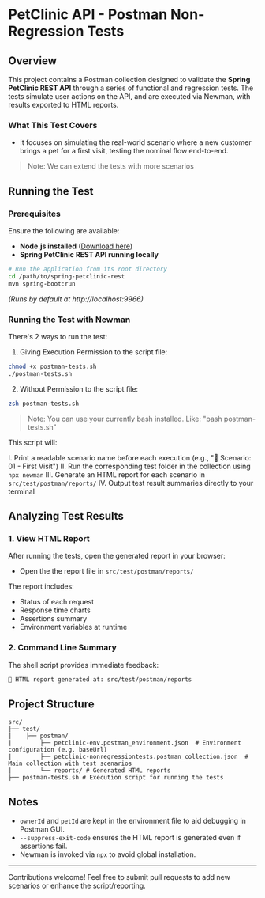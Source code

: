 # PetClinic API - Postman Non-Regression Tests

## Overview

This project contains a Postman collection designed to validate the **Spring PetClinic REST API** through a series of functional and regression tests. The tests simulate user actions on the API, and are executed via Newman, with results exported to HTML reports.

### What This Test Covers

- It focuses on simulating the real-world scenario where a new customer brings a pet for a first visit, testing the nominal flow end-to-end.
> Note: We can extend the tests with more scenarios

## Running the Test

### Prerequisites

Ensure the following are available:

- **Node.js installed** ([Download here](https://nodejs.org))
- **Spring PetClinic REST API running locally**

```sh
# Run the application from its root directory
cd /path/to/spring-petclinic-rest
mvn spring-boot:run
```

_(Runs by default at http://localhost:9966)_

### Running the Test with Newman

There's 2 ways to run the test:

1. Giving Execution Permission to the script file:
```sh
chmod +x postman-tests.sh
./postman-tests.sh
```
2. Without Permission to the script file:
```sh
zsh postman-tests.sh
```
> Note: You can use your currently bash installed. Like: "bash postman-tests.sh"

This script will:

I. Print a readable scenario name before each execution (e.g., "🔎 Scenario: 01 - First Visit")
II. Run the corresponding test folder in the collection using `npx newman`
III. Generate an HTML report for each scenario in `src/test/postman/reports/`
IV. Output test result summaries directly to your terminal

## Analyzing Test Results

### 1. View HTML Report

After running the tests, open the generated report in your browser:

- Open the the report file in `src/test/postman/reports/`

The report includes:

- Status of each request
- Response time charts
- Assertions summary
- Environment variables at runtime

### 2. Command Line Summary

The shell script provides immediate feedback:

```sh
📄 HTML report generated at: src/test/postman/reports
```

## Project Structure

```
src/
├── test/
|    ├── postman/
|        ├── petclinic-env.postman_environment.json  # Environment configuration (e.g. baseUrl)
|        ├── petclinic-nonregressiontests.postman_collection.json  # Main collection with test scenarios
|        └── reports/ # Generated HTML reports
├── postman-tests.sh # Execution script for running the tests
```

## Notes

- `ownerId` and `petId` are kept in the environment file to aid debugging in Postman GUI.
- `--suppress-exit-code` ensures the HTML report is generated even if assertions fail.
- Newman is invoked via `npx` to avoid global installation.

---

Contributions welcome! Feel free to submit pull requests to add new scenarios or enhance the script/reporting.
